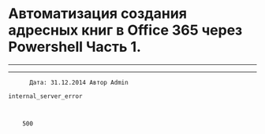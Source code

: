 #                 	Автоматизация создания адресных книг в Office 365 через Powershell Часть 1.                	  
***            ***

			
            
		

    




	
    	  Дата: 31.12.2014 Автор Admin  
	
    internal_server_error
    
    
    
        500
    
